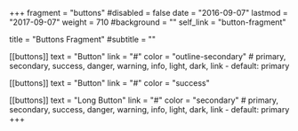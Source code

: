 +++
fragment = "buttons"
#disabled = false
date = "2016-09-07"
lastmod = "2017-09-07"
weight = 710
#background = ""
self_link = "button-fragment"

title = "Buttons Fragment"
#subtitle = ""

[[buttons]]
  text = "Button"
  link = "#"
  color = "outline-secondary" # primary, secondary, success, danger, warning, info, light, dark, link - default: primary

[[buttons]]
  text = "Button"
  link = "#"
  color = "success"

[[buttons]]
  text = "Long Button"
  link = "#"
  color = "secondary" # primary, secondary, success, danger, warning, info, light, dark, link - default: primary
+++
